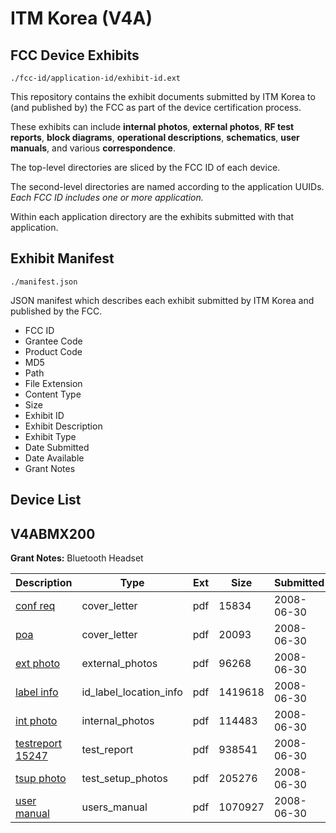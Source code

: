 # ITM Korea (V4A)
## FCC Device Exhibits

```
./fcc-id/application-id/exhibit-id.ext
```

This repository contains the exhibit documents submitted by ITM Korea to (and published by) the FCC as part of the device certification process.

These exhibits can include **internal photos**, **external photos**, **RF test reports**, **block diagrams**, **operational descriptions**, **schematics**, **user manuals**, and various **correspondence**.

The top-level directories are sliced by the FCC ID of each device.

The second-level directories are named according to the application UUIDs. *Each FCC ID includes one or more application.*

Within each application directory are the exhibits submitted with that application. 

## Exhibit Manifest

```
./manifest.json
```

JSON manifest which describes each exhibit submitted by ITM Korea and published by the FCC.

- FCC ID
- Grantee Code
- Product Code
- MD5
- Path
- File Extension
- Content Type
- Size
- Exhibit ID
- Exhibit Description
- Exhibit Type
- Date Submitted
- Date Available
- Grant Notes

## Device List
## V4ABMX200
**Grant Notes:** Bluetooth Headset

| Description | Type | Ext | Size | Submitted | Available |
| ----------- | ---- | --- | ---- | --------- | --------- |
| [conf req](V4ABMX200/aed3107cf98288d423ba5b1ad1710398/962387.pdf) | cover_letter | pdf | 15834 | 2008-06-30 | 2008-06-30 |
| [poa](V4ABMX200/aed3107cf98288d423ba5b1ad1710398/962388.pdf) | cover_letter | pdf | 20093 | 2008-06-30 | 2008-06-30 |
| [ext photo](V4ABMX200/aed3107cf98288d423ba5b1ad1710398/962389.pdf) | external_photos | pdf | 96268 | 2008-06-30 | 2008-06-30 |
| [label info](V4ABMX200/aed3107cf98288d423ba5b1ad1710398/962391.pdf) | id_label_location_info | pdf | 1419618 | 2008-06-30 | 2008-06-30 |
| [int photo](V4ABMX200/aed3107cf98288d423ba5b1ad1710398/962390.pdf) | internal_photos | pdf | 114483 | 2008-06-30 | 2008-06-30 |
| [testreport 15247](V4ABMX200/aed3107cf98288d423ba5b1ad1710398/962392.pdf) | test_report | pdf | 938541 | 2008-06-30 | 2008-06-30 |
| [tsup photo](V4ABMX200/aed3107cf98288d423ba5b1ad1710398/962393.pdf) | test_setup_photos | pdf | 205276 | 2008-06-30 | 2008-06-30 |
| [user manual](V4ABMX200/aed3107cf98288d423ba5b1ad1710398/962394.pdf) | users_manual | pdf | 1070927 | 2008-06-30 | 2008-06-30 |
